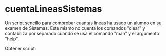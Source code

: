 # cuentaLineasSistemas
Un script sencillo para comprobar cuantas lineas ha usado un alumno en su examen de Sistemas.
Este mismo no cuenta los comandos "clear" y contabiliza por separado cuando se usa el comando "man" y el argumento "help".

Obtener script:
